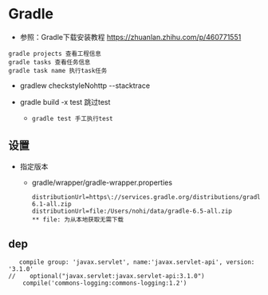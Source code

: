 # Gradle

* 参照：Gradle下载安装教程 https://zhuanlan.zhihu.com/p/460771551

  

```
gradle projects 查看工程信息
gradle tasks 查看任务信息
gradle task name 执行task任务
```

* gradlew checkstyleNohttp --stacktrace

* gradle build -x test 跳过test

  * ```bash
    gradle test 手工执行test
    ```



## 设置

* 指定版本

  * gradle/wrapper/gradle-wrapper.properties

    ```
    distributionUrl=https\://services.gradle.org/distributions/gradle-6.1-all.zip
    distributionUrl=file:/Users/nohi/data/gradle-6.5-all.zip
    ** file: 为从本地获取无需下载
    ```

    

## dep

```
   compile group: 'javax.servlet', name:'javax.servlet-api', version: '3.1.0'
//    optional("javax.servlet:javax.servlet-api:3.1.0")
    compile('commons-logging:commons-logging:1.2')
```

